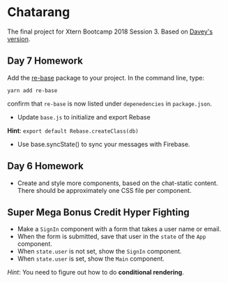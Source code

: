 # Chatarang
The final project for Xtern Bootcamp 2018 Session 3. Based on [Davey's version](https://github.com/xtbc18s3/chatarang).

## Day 7 Homework
Add the [re-base](https://github.com/tylermcginnis/re-base) package to your project. In the command line, type:

```shell
yarn add re-base
```

confirm that `re-base` is now listed under `depenedencies` in `package.json`.
* Update `base.js` to initialize and export Rebase

__Hint__: `export default Rebase.createClass(db)`
* Use base.syncState() to sync your messages with Firebase.

## Day 6 Homework
* Create and style more components, based on the chat-static content. There should be approximately one CSS file per 
component.

## Super Mega Bonus Credit Hyper Fighting
* Make a `SignIn` component with a form that takes a user name or email.
* When the form is submitted, save that user in the `state` of the `App` component.
* When `state.user` is not set, show the `SignIn` component.
* When `state.user` is set, show the `Main` component.

_Hint_: You need to figure out how to do __conditional rendering__.